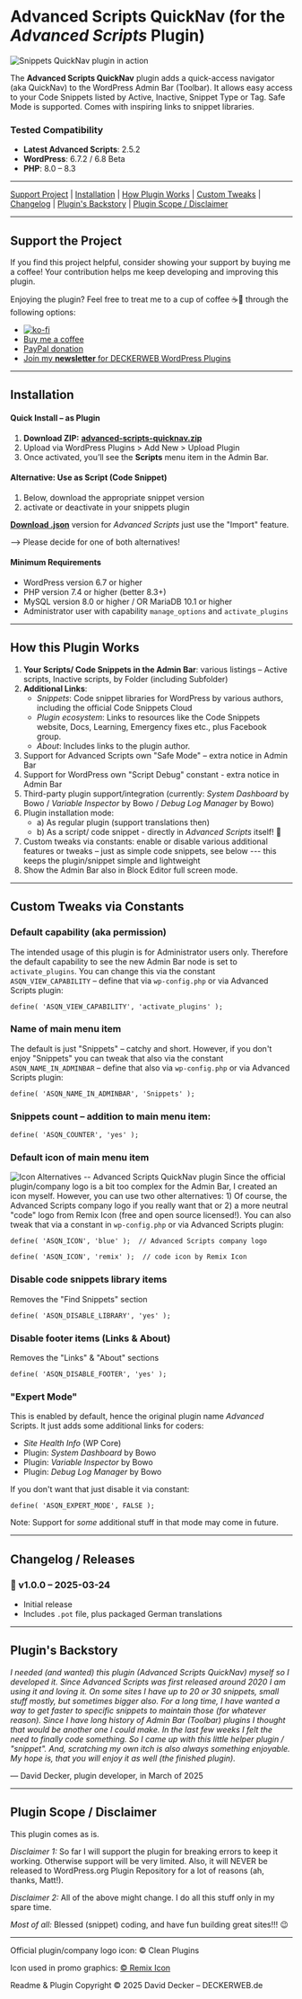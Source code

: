 # Advanced Scripts QuickNav (for the _Advanced Scripts_ Plugin)

![Snippets QuickNav plugin in action](https://raw.githubusercontent.com/deckerweb/advanced-scripts-quicknav/master/assets-github/advanced-scripts-quicknav-screenshot.png)

The **Advanced Scripts QuickNav** plugin adds a quick-access navigator (aka QuickNav) to the WordPress Admin Bar (Toolbar). It allows easy access to your Code Snippets listed by Active, Inactive, Snippet Type or Tag. Safe Mode is supported. Comes with inspiring links to snippet libraries.

### Tested Compatibility
- **Latest Advanced Scripts**: 2.5.2
- **WordPress**: 6.7.2 / 6.8 Beta
- **PHP**: 8.0 – 8.3

---

[Support Project](#support-the-project) | [Installation](#installation) | [How Plugin Works](#how-this-plugin-works) | [Custom Tweaks](#custom-tweaks-via-constants) | [Changelog](#changelog--releases) | [Plugin's Backstory](#plugins-backstory) | [Plugin Scope / Disclaimer](#plugin-scope--disclaimer)

---

## Support the Project

If you find this project helpful, consider showing your support by buying me a coffee! Your contribution helps me keep developing and improving this plugin.

Enjoying the plugin? Feel free to treat me to a cup of coffee ☕🙂 through the following options:

- [![ko-fi](https://ko-fi.com/img/githubbutton_sm.svg)](https://ko-fi.com/W7W81BNTZE)
- [Buy me a coffee](https://buymeacoffee.com/daveshine)
- [PayPal donation](https://paypal.me/deckerweb)
- [Join my **newsletter** for DECKERWEB WordPress Plugins](https://eepurl.com/gbAUUn)

---

## Installation

#### **Quick Install – as Plugin**
1. **Download ZIP:** [**advanced-scripts-quicknav.zip**](https://github.com/deckerweb/advanced-scripts-quicknav/releases/latest/download/advanced-scripts-quicknav.zip)
2. Upload via WordPress Plugins > Add New > Upload Plugin
3. Once activated, you’ll see the **Scripts** menu item in the Admin Bar.

#### **Alternative: Use as Script (Code Snippet)**
1. Below, download the appropriate snippet version
2. activate or deactivate in your snippets plugin

[**Download .json**](https://github.com/deckerweb/advanced-scripts-quicknav/releases/latest/download/ddw-advanced-scripts-quicknav.json) version for _Advanced Scripts_ just use the "Import" feature.

--> Please decide for one of both alternatives!

#### Minimum Requirements 

* WordPress version 6.7 or higher
* PHP version 7.4 or higher (better 8.3+)
* MySQL version 8.0 or higher / OR MariaDB 10.1 or higher
* Administrator user with capability `manage_options` and `activate_plugins`

---

## How this Plugin Works

1. **Your Scripts/ Code Snippets in the Admin Bar**: various listings – Active scripts, Inactive scripts, by Folder (including Subfolder)
2. **Additional Links**:
	- _Snippets_: Code snippet libraries for WordPress by various authors, including the official Code Snippets Cloud
	- _Plugin ecosystem_: Links to resources like the Code Snippets website, Docs, Learning, Emergency fixes etc., plus Facebook group.
	- _About_: Includes links to the plugin author.
3. Support for Advanced Scripts own "Safe Mode" – extra notice in Admin Bar
4. Support for WordPress own "Script Debug" constant - extra notice in Admin Bar
5. Third-party plugin support/integration (currently: _System Dashboard_ by Bowo / _Variable Inspector_ by Bowo / _Debug Log Manager_ by Bowo)
6. Plugin installation mode:
	- a) As regular plugin (support translations then)
	- b) As a script/ code snippet - directly in _Advanced Scripts_ itself! 👏
7. Custom tweaks via constants: enable or disable various additional features or tweaks – just as simple code snippets, see below --- this keeps the plugin/snippet simple and lightweight
8. Show the Admin Bar also in Block Editor full screen mode.

---

## Custom Tweaks via Constants

### Default capability (aka permission)
The intended usage of this plugin is for Administrator users only. Therefore the default capability to see the new Admin Bar node is set to `activate_plugins`. You can change this via the constant `ASQN_VIEW_CAPABILITY` – define that via `wp-config.php` or via Advanced Scripts plugin:
```
define( 'ASQN_VIEW_CAPABILITY', 'activate_plugins' );
```

### Name of main menu item
The default is just "Snippets" – catchy and short. However, if you don't enjoy "Snippets" you can tweak that also via the constant `ASQN_NAME_IN_ADMINBAR` – define that also via `wp-config.php` or via Advanced Scripts plugin:
```
define( 'ASQN_NAME_IN_ADMINBAR', 'Snippets' );
```

### Snippets count – addition to main menu item:
```
define( 'ASQN_COUNTER', 'yes' );
```

### Default icon of main menu item 
![Icon Alternatives -- Advanced Scripts QuickNav plugin](https://raw.githubusercontent.com/deckerweb/advanced-scripts-quicknav/master/assets-github/icon-alternatives.png)
Since the official plugin/company logo is a bit too complex for the Admin Bar, I created an icon myself. However, you can use two other alternatives: 1) Of course, the Advanced Scripts company logo if you really want that or 2) a more neutral "code" logo from Remix Icon (free and open source licensed!). You can also tweak that via a constant in `wp-config.php` or via Advanced Scripts plugin:
```
define( 'ASQN_ICON', 'blue' );  // Advanced Scripts company logo
```
```
define( 'ASQN_ICON', 'remix' );  // code icon by Remix Icon
```

### Disable code snippets library items
Removes the "Find Snippets" section
```
define( 'ASQN_DISABLE_LIBRARY', 'yes' );
```

### Disable footer items (Links & About)
Removes the "Links" & "About" sections
```
define( 'ASQN_DISABLE_FOOTER', 'yes' );
```

### "Expert Mode"
This is enabled by default, hence the original plugin name _Advanced_ Scripts. It just adds some additional links for coders:
- _Site Health Info_ (WP Core)
- Plugin: _System Dashboard_ by Bowo
- Plugin: _Variable Inspector_ by Bowo
- Plugin: _Debug Log Manager_ by Bowo

If you don't want that just disable it via constant:
```
define( 'ASQN_EXPERT_MODE', FALSE );
```
Note: Support for _some_ additional stuff in that mode may come in future.

---

## Changelog / Releases

### 🎉 v1.0.0 – 2025-03-24
* Initial release
* Includes `.pot` file, plus packaged German translations

---

## Plugin's Backstory

_I needed (and wanted) this plugin (Advanced Scripts QuickNav) myself so I developed it. Since Advanced Scripts was first released around 2020 I am using it and loving it. On some sites I have up to 20 or 30 snippets, small stuff mostly, but sometimes bigger also. For a long time, I have wanted a way to get faster to specific snippets to maintain those (for whatever reason). Since I have long history of Admin Bar (Toolbar) plugins I thought that would be another one I could make. In the last few weeks I felt the need to finally code something. So I came up with this little helper plugin / "snippet". And, scratching my own itch is also always something enjoyable. My hope is, that you will enjoy it as well (the finished plugin)._

–– David Decker, plugin developer, in March of 2025

---

## Plugin Scope / Disclaimer

This plugin comes as is.

_Disclaimer 1:_ So far I will support the plugin for breaking errors to keep it working. Otherwise support will be very limited. Also, it will NEVER be released to WordPress.org Plugin Repository for a lot of reasons (ah, thanks, Matt!).

_Disclaimer 2:_ All of the above might change. I do all this stuff only in my spare time.

_Most of all:_ Blessed (snippet) coding, and have fun building great sites!!! 😉

---

Official plugin/company logo icon: © Clean Plugins

Icon used in promo graphics: [© Remix Icon](https://remixicon.com/)

Readme & Plugin Copyright © 2025 David Decker – DECKERWEB.de